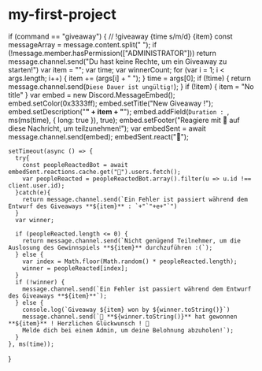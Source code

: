 # my-first-project
if (command == "giveaway") {
    // !giveaway {time s/m/d} {item}
    const messageArray = message.content.split(" ");
    if (!message.member.hasPermission(["ADMINISTRATOR"])) return message.channel.send("Du hast keine Rechte, um ein Giveaway zu starten!")
    var item = "";
    var time;
    var winnerCount;
    for (var i = 1; i < args.length; i++) {
      item += (args[i] + " ");
    }
    time = args[0];
    if (!time) {
      return message.channel.send(`Diese Dauer ist ungültig!`);
    }
    if (!item) {
      item = "No title"
    }
    var embed = new Discord.MessageEmbed();
    embed.setColor(0x3333ff);
    embed.setTitle("New Giveaway !");
    embed.setDescription("**" + item + "**");
    embed.addField(`Duration : `, ms(ms(time), {
      long: true
    }), true);
    embed.setFooter("Reagiere mit 🎉  auf diese Nachricht, um teilzunehmen!");
    var embedSent = await message.channel.send(embed);
    embedSent.react("🎉");

    setTimeout(async () => {
      try{
        const peopleReactedBot = await embedSent.reactions.cache.get("🎉").users.fetch();
        var peopleReacted = peopleReactedBot.array().filter(u => u.id !== client.user.id);
      }catch(e){
        return message.channel.send(`Ein Fehler ist passiert während dem Entwurf des Giveaways **${item}** : `+"`"+e+"`")
      }
      var winner;

      if (peopleReacted.length <= 0) {
        return message.channel.send(`Nicht genügend Teilnehmer, um die Auslosung des Gewinnspiels **${item}** durchzuführen :(`);
      } else {
        var index = Math.floor(Math.random() * peopleReacted.length);
        winner = peopleReacted[index];
      }
      if (!winner) {
        message.channel.send(`Ein Fehler ist passiert während dem Entwurf des Giveaways **${item}**`);
      } else {
        console.log(`Giveaway ${item} won by ${winner.toString()}`)
        message.channel.send(`🎉 **${winner.toString()}** hat gewonnen **${item}** ! Herzlichen Glückwunsch ! 🎉 
        Melde dich bei einem Admin, um deine Belohnung abzuholen!`);
      }
    }, ms(time));
}
